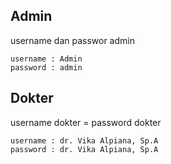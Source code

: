## Admin

username dan passwor admin
```
username : Admin
password : admin
```

## Dokter

username dokter = password dokter
```
username : dr. Vika Alpiana, Sp.A
password : dr. Vika Alpiana, Sp.A
```
